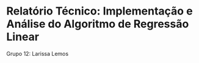 # Relatório Técnico: Implementação e Análise do Algoritmo de Regressão Linear
Grupo 12:
Larissa Lemos
